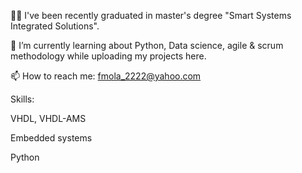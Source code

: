 👩‍🎓 I've been recently graduated in master's degree "Smart Systems Integrated Solutions".

🌱 I’m currently learning about Python, Data science, agile & scrum methodology while uploading my projects here.

📫 How to reach me: fmola_2222@yahoo.com

Skills:

VHDL, VHDL-AMS

Embedded systems

Python
<!--
**Fate-mola/Fate-mola** is a ✨ _special_ ✨ repository because its `README.md` (this file) appears on your GitHub profile.

Here are some ideas to get you started:

- 🔭 I’m currently working on ...
- 🌱 I’m currently learning about Python, Data science
- 👯 I’m looking to collaborate on ...
- 🤔 I’m looking for help with ...
- 💬 Ask me about ...
- 📫 How to reach me: fmola_2222@yahoo.com
- 😄 Pronouns: ...
- ⚡ Fun fact: ...
-->
